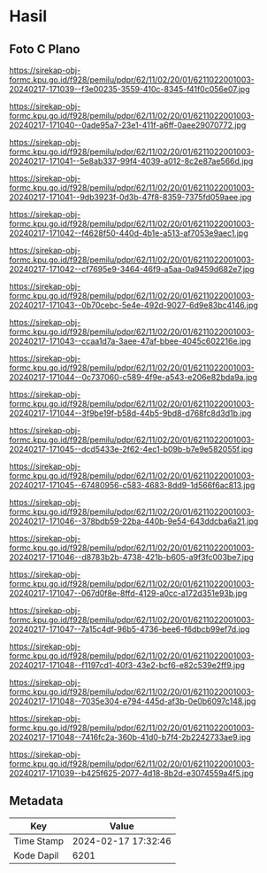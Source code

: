 # Hasil

## Foto C Plano

https://sirekap-obj-formc.kpu.go.id/f928/pemilu/pdpr/62/11/02/20/01/6211022001003-20240217-171039--f3e00235-3559-410c-8345-f41f0c056e07.jpg

https://sirekap-obj-formc.kpu.go.id/f928/pemilu/pdpr/62/11/02/20/01/6211022001003-20240217-171040--0ade95a7-23e1-411f-a6ff-0aee29070772.jpg

https://sirekap-obj-formc.kpu.go.id/f928/pemilu/pdpr/62/11/02/20/01/6211022001003-20240217-171041--5e8ab337-99f4-4039-a012-8c2e87ae566d.jpg

https://sirekap-obj-formc.kpu.go.id/f928/pemilu/pdpr/62/11/02/20/01/6211022001003-20240217-171041--9db3923f-0d3b-47f8-8359-7375fd059aee.jpg

https://sirekap-obj-formc.kpu.go.id/f928/pemilu/pdpr/62/11/02/20/01/6211022001003-20240217-171042--f4628f50-440d-4b1e-a513-af7053e9aec1.jpg

https://sirekap-obj-formc.kpu.go.id/f928/pemilu/pdpr/62/11/02/20/01/6211022001003-20240217-171042--cf7695e9-3464-46f9-a5aa-0a9459d682e7.jpg

https://sirekap-obj-formc.kpu.go.id/f928/pemilu/pdpr/62/11/02/20/01/6211022001003-20240217-171043--0b70cebc-5e4e-492d-9027-6d9e83bc4146.jpg

https://sirekap-obj-formc.kpu.go.id/f928/pemilu/pdpr/62/11/02/20/01/6211022001003-20240217-171043--ccaa1d7a-3aee-47af-bbee-4045c602216e.jpg

https://sirekap-obj-formc.kpu.go.id/f928/pemilu/pdpr/62/11/02/20/01/6211022001003-20240217-171044--0c737060-c589-4f9e-a543-e206e82bda9a.jpg

https://sirekap-obj-formc.kpu.go.id/f928/pemilu/pdpr/62/11/02/20/01/6211022001003-20240217-171044--3f9be19f-b58d-44b5-9bd8-d768fc8d3d1b.jpg

https://sirekap-obj-formc.kpu.go.id/f928/pemilu/pdpr/62/11/02/20/01/6211022001003-20240217-171045--dcd5433e-2f62-4ec1-b09b-b7e9e582055f.jpg

https://sirekap-obj-formc.kpu.go.id/f928/pemilu/pdpr/62/11/02/20/01/6211022001003-20240217-171045--67480956-c583-4683-8dd9-1d566f6ac813.jpg

https://sirekap-obj-formc.kpu.go.id/f928/pemilu/pdpr/62/11/02/20/01/6211022001003-20240217-171046--378bdb59-22ba-440b-9e54-643ddcba6a21.jpg

https://sirekap-obj-formc.kpu.go.id/f928/pemilu/pdpr/62/11/02/20/01/6211022001003-20240217-171046--d8783b2b-4738-421b-b605-a9f3fc003be7.jpg

https://sirekap-obj-formc.kpu.go.id/f928/pemilu/pdpr/62/11/02/20/01/6211022001003-20240217-171047--067d0f8e-8ffd-4129-a0cc-a172d351e93b.jpg

https://sirekap-obj-formc.kpu.go.id/f928/pemilu/pdpr/62/11/02/20/01/6211022001003-20240217-171047--7a15c4df-96b5-4736-bee6-f6dbcb99ef7d.jpg

https://sirekap-obj-formc.kpu.go.id/f928/pemilu/pdpr/62/11/02/20/01/6211022001003-20240217-171048--f1197cd1-40f3-43e2-bcf6-e82c539e2ff9.jpg

https://sirekap-obj-formc.kpu.go.id/f928/pemilu/pdpr/62/11/02/20/01/6211022001003-20240217-171048--7035e304-e794-445d-af3b-0e0b6097c148.jpg

https://sirekap-obj-formc.kpu.go.id/f928/pemilu/pdpr/62/11/02/20/01/6211022001003-20240217-171048--7416fc2a-360b-41d0-b7f4-2b2242733ae9.jpg

https://sirekap-obj-formc.kpu.go.id/f928/pemilu/pdpr/62/11/02/20/01/6211022001003-20240217-171039--b425f625-2077-4d18-8b2d-e3074559a4f5.jpg


## Metadata

| Key        | Value               |
| ---------- | ------------------- |
| Time Stamp | 2024-02-17 17:32:46 |
| Kode Dapil | 6201                |



